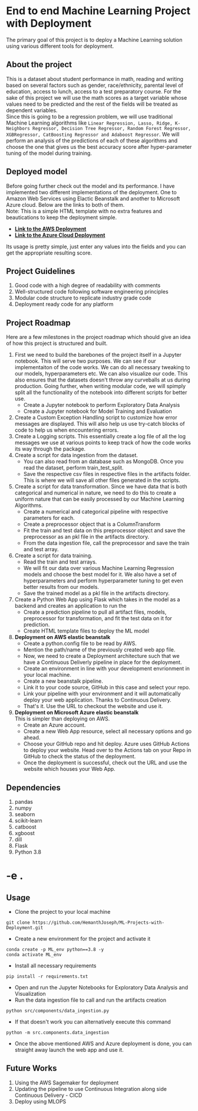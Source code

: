 # End to end Machine Learning Project with Deployment
The primary goal of this project is to deploy a Machine Learning solution using various different tools for deployment.

## About the project
This is a dataset about student performance in math, reading and writing based on several factors such as gender, race/ethnicity, parental level of education, access to lunch, access to a test preparatory course. For the sake of this project we will use the math scores as a target variable whose values need to be predicted and the rest of the fields will be treated as dependent variables. <br>
Since this is going to be a regression problem, we will use traditional Machine Learning algorithms like ```Linear Regression, Lasso, Ridge, K-Neighbors Regressor, Decision Tree Regressor, Random Forest Regressor, XGBRegressor, CatBoosting Regressor and Adaboost Regressor```. We will perform an analysis of the predictions of each of these algorithms and choose the one that gives us the best accuracy score after hyper-parameter tuning of the model during training.

## Deployed model
Before going further check out the model and its performance. I have implemented two different implementations of the deployment. One to Amazon Web Services using Elactic Beanstalk and another to Microsoft Azure cloud. Below are the links to both of them.<br>
Note: This is a simple HTML template with no extra features and beautications to keep the deployment simple.<br>
* [**Link to the AWS Deployment**](http://studentperformance-env.eba-vmsivpx6.us-east-1.elasticbeanstalk.com/predictdata) <br>
* [**Link to the Azure Cloud Deployment**](https://studentperformanceprediction.azurewebsites.net/predictdata)

Its usage is pretty simple, just enter any values into the fields and you can get the appropriate resulting score.

## Project Guidelines
1. Good code with a high degree of readability with comments
2. Well-structured code following software engineering principles
3. Modular code structure to replicate industry grade code
4. Deployment ready code for any platform

## Project Roadmap
Here are a few milestones in the project roadmap which should give an idea of how this project is structured and built.
1. First we need to build the barebones of the project itself in a Jupyter notebook. This will serve two purposes. We can see if our implementaiton of the code works. We can do all necessary tweaking to our models, hyperparameters etc. We can also visualize our code. This also ensures that the datasets doesn't throw any curveballs at us during production. Going further, when writing modular code, we will spimply split all the functionality of the notebook into different scripts for better use.
    * Create a Jupyter notebook to perform Exploratory Data Analysis
    * Create a Jupyter notebook for Model Training and Evaluation
2. Create a Custom Exception Handling script to customize how error messages are displayed. This will also help us use try-catch blocks of code to help us when encountering errors.
3. Create a Logging scripts. This essentially create a log file of all the log messages we use at various points to keep track of how the code works its way through the package.
4. Create a script for data ingestion from the dataset.
    * You can also read from an database such as MongoDB. Once you read the dataset, perform train_test_split.
    * Save the respective csv files in respective files in the artifacts folder. This is where we will save all other files generated in the scripts.
5. Create a script for data transformation. Since we have data that is both categorical and numerical in nature, we need to do this to create a uniform nature that can be easily processed by our Machine Learning Algorithms.
    * Create a numerical and categorical pipeline with respective parameters for each.
    * Create a preprocessor object that is a ColumnTransform
    * Fit the train and test data on this preprocessor object and save the preprocessor as an pkl file in the artifacts directory.
    * From the data ingestion file, call the preprocessor and save the train and test array.
6. Create a script for data training. 
    * Read the train and test arrays.
    * We will fit our data over various Machine Learning Regression models and choose the best model for it. We also have a set of hyperparameters and perform hyperparameter tuning to get even better results from our models.
    * Save the trained model as a pkl file in the artifacts directory.
7. Create a Python Web App using Flask which takes in the model as a backend and creates an application to run the
    * Create a prediction pipeline to pull all artifact files, models, preprocessor for transformation, and fit the test data on it for prediction.
    * Create HTML template files to deploy the ML model
8. **Deployment on AWS elastic beanstalk** <br>
    * Create a python.config file to be read by AWS.
    * Mention the path/name of the previously created web app file.
    * Now, we need to create a Deployment architecture such that we have a Continuous Deliverly pipeline in place for the deployment.
    * Create an environment in line with your development envrionment in your local machine.
    * Create a new beanstalk pipeline.
    * Link it to your code source, GitHub in this case and select your repo.
    * Link your pipeline with your environment and it will automatically deploy your web application. Thanks to Continuous Delivery.
    * That's it. Use the URL to checkout the website and use it.
9. **Deployment on Microsoft Azure elastic beanstalk** <br>
    This is simpler than deploying on AWS.
    * Create an Azure account.
    * Create a new Web App resource, select all necessary options and go ahead.
    * Choose your GitHub repo and hit deploy. Azure uses GitHub Actions to deploy your website. Head over to the Actions tab on your Repo in GitHub to check the status of the deployment.
    * Once the deployment is successful, check out the URL and use the website which houses your Web App.

## Dependencies
1. pandas
2. numpy
3. seaborn
4. scikit-learn
5. catboost
6. xgboost
7. dill
8. Flask
9. Python 3.8
# -e .

## Usage
* Clone the project to your local machine
```
git clone https://github.com/HemanthJoseph/ML-Projects-with-Deployment.git
```
* Create a new environment for the project and activate it
```
conda create -p ML_env python==3.8 -y
conda activate ML_env
```
* Install all necessary requirements
```
pip install -r requirements.txt
```
* Open and run the Jupyter Notebooks for Exploratory Data Analysis and Visualization
* Run the data ingestion file to call and run the artifacts creation
```
python src/components/data_ingestion.py
```
* If that doesn't work you can alternatively execute this command
```
python -m src.components.data_ingestion
```
* Once the above mentioned AWS and Azure deployment is done, you can straight away launch the web app and use it.

## Future Works
1. Using the AWS Sagemaker for deployment
2. Updating the pipeline to use Continuous Integration along side Continuous Delivery - CICD
3. Deploy using MLOPS